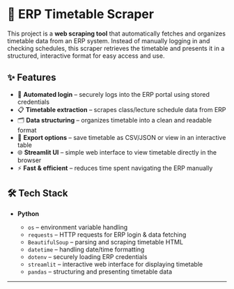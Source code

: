 # 📅 ERP Timetable Scraper

This project is a **web scraping tool** that automatically fetches and organizes timetable data from an ERP system. Instead of manually logging in and checking schedules, this scraper retrieves the timetable and presents it in a structured, interactive format for easy access and use.

## ✨ Features

* 🔐 **Automated login** – securely logs into the ERP portal using stored credentials
* 📋 **Timetable extraction** – scrapes class/lecture schedule data from ERP
* 🗂 **Data structuring** – organizes timetable into a clean and readable format
* 📑 **Export options** – save timetable as CSV/JSON or view in an interactive table
* 🌐 **Streamlit UI** – simple web interface to view timetable directly in the browser
* ⚡ **Fast & efficient** – reduces time spent navigating the ERP manually

## 🛠 Tech Stack

* **Python**

  * `os` – environment variable handling
  * `requests` – HTTP requests for ERP login & data fetching
  * `BeautifulSoup` – parsing and scraping timetable HTML
  * `datetime` – handling date/time formatting
  * `dotenv` – securely loading ERP credentials
  * `streamlit` – interactive web interface for displaying timetable
  * `pandas` – structuring and presenting timetable data

---